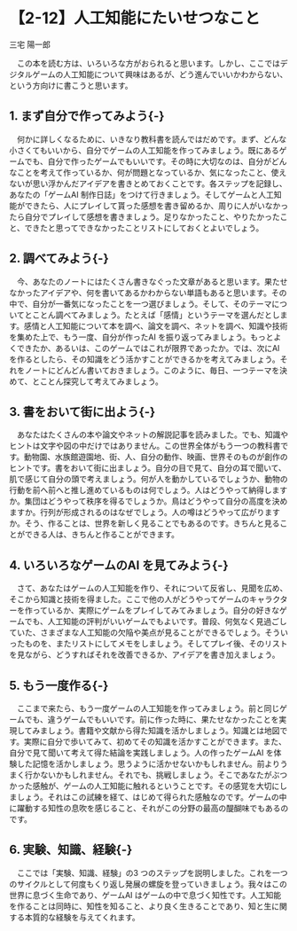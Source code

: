 # 【2-12】人工知能にたいせつなこと

<div class="author">三宅 陽一郎</div>

　この本を読む方は、いろいろな方がおられると思います。しかし、ここではデジタルゲームの人工知能について興味はあるが、どう進んでいいかわからない、という方向けに書こうと思います。

## 1. まず自分で作ってみよう{-}

　何かに詳しくなるために、いきなり教科書を読んではだめです。まず、どんな小さくてもいいから、自分でゲームの人工知能を作ってみましょう。既にあるゲームでも、自分で作ったゲームでもいいです。その時に大切なのは、自分がどんなことを考えて作っているか、何が問題となっているか、気になったこと、使えないが思い浮かんだアイデアを書きとめておくことです。各ステップを記録し、あなたの「ゲームAI 制作日誌」をつけて行きましょう。そしてゲームと人工知能ができたら、人にプレイして貰った感想を書き留めるか、周りに人がいなかったら自分でプレイして感想を書きましょう。足りなかったこと、やりたかったこと、できたと思ってできなかったことリストにしておくとよいでしょう。

## 2. 調べてみよう{-}

　今、あなたのノートにはたくさん書きなぐった文章があると思います。果たせなかったアイデアや、何を書いてあるかわからない単語もあると思います。その中で、自分が一番気になったことを一つ選びましょう。そして、そのテーマについてとことん調べてみましょう。たとえば「感情」というテーマを選んだとします。感情と人工知能について本を調べ、論文を調べ、ネットを調べ、知識や技術を集めた上で、もう一度、自分が作ったAI を振り返ってみましょう。もっとよくできたか、あるいは、このゲームではこれが限界であったか。では、次にAI を作るとしたら、その知識をどう活かすことができるかを考えてみましょう。それをノートにどんどん書いておきましょう。このように、毎日、一つテーマを決めて、とことん探究して考えてみましょう。

## 3. 書をおいて街に出よう{-}

　あなたはたくさんの本や論文やネットの解説記事を読みました。でも、知識やヒントは文字や図の中だけではありません。この世界全体がもう一つの教科書です。動物園、水族館遊園地、街、人、自分の動作、映画、世界そのものが創作のヒントです。書をおいて街に出ましょう。自分の目で見て、自分の耳で聞いて、肌で感じて自分の頭で考えましょう。何が人を動かしているでしょうか、動物の行動を前へ前へと推し進めているものは何でしょう。人はどうやって納得しますか。集団はどうやって秩序を得るでしょうか。鳥はどうやって自分の高度を決めますか。行列が形成されるのはなぜでしょう。人の噂はどうやって広がりますか。そう、作ることは、世界を新しく見ることでもあるのです。きちんと見ることができる人は、きちんと作ることができます。

## 4. いろいろなゲームのAI を見てみよう{-}

　さて、あなたはゲームの人工知能を作り、それについて反省し、見聞を広め、そこから知識と技術を得ました。ここで他の人がどうやってゲームのキャラクターを作っているか、実際にゲームをプレイしてみてみましょう。自分の好きなゲームでも、人工知能の評判がいいゲームでもよいです。普段、何気なく見過ごしていた、さまざまな人工知能の欠陥や美点が見ることができるでしょう。そういったものを、またリストにしてメモをしましょう。そしてプレイ後、そのリストを見ながら、どうすればそれを改善できるか、アイデアを書き加えましょう。

## 5. もう一度作る{-}

　ここまで来たら、もう一度ゲームの人工知能を作ってみましょう。前と同じゲームでも、違うゲームでもいいです。前に作った時に、果たせなかったことを実現してみましょう。書籍や文献から得た知識を活かしましょう。知識とは地図です。実際に自分で歩いてみて、初めてその知識を活かすことができます。また、自分で見て聞いて考えて得た結論を実践しましょう。人の作ったゲームAI を体験した記憶を活かしましょう。思うように活かせないかもしれません。前よりうまく行かないかもしれません。それでも、挑戦しましょう。そこであなたがぶつかった感触が、ゲームの人工知能に触れるということです。その感覚を大切にしましょう。それはこの試練を経て、はじめて得られた感触なのです。ゲームの中に躍動する知性の息吹を感じること、それがこの分野の最高の醍醐味でもあるのです。

## 6. 実験、知識、経験{-}

　ここでは「実験、知識、経験」の3 つのステップを説明しました。これを一つのサイクルとして何度もくり返し発展の螺旋を登っていきましょう。我々はこの世界に息づく生命であり、ゲームAI はゲームの中で息づく知性です。人工知能を作ることは同時に、知性を知ること、より良く生きることであり、知と生に関する本質的な経験を与えてくれます。
